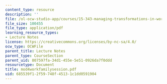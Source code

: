 ```yaml
---
content_type: resource
description: ''
file: /ol-ocw-studio-app/courses/15-343-managing-transformations-in-work-organizations-and-society-spring-2002/685539f12f59748f45131c1dd0591904_mod4workfamilysession.pdf
file_size: 100455
file_type: application/pdf
learning_resource_types:
- Lecture Notes
license: https://creativecommons.org/licenses/by-nc-sa/4.0/
ocw_type: OCWFile
parent_title: Lecture Notes
parent_type: CourseSection
parent_uid: 807597fa-34d1-455e-5e51-0926da7f0ddd
resourcetype: Document
title: mod4workfamilysession.pdf
uid: 685539f1-2f59-748f-4513-1c1dd0591904
---
```

